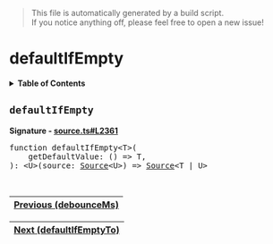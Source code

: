 > This file is automatically generated by a build script.<br>If you notice anything off, please feel free to open a new issue!

# defaultIfEmpty

<details><summary><b>Table of Contents</b></summary>

1. [<code>defaultIfEmpty</code>](#defaultIfEmpty)</details>

## <a name="defaultIfEmpty"></a><code>defaultIfEmpty</code>

<b>Signature - [source.ts#L2361](..\/..\/packages\/core\/src\/source.ts#L2361)</b>

<pre>function defaultIfEmpty&lt;T&gt;(<br>    getDefaultValue: () =&gt; T,<br>): &lt;U&gt;(source: <a href="../03-api-source/00-Source.md#Source-Interface">Source</a>&lt;U&gt;) =&gt; <a href="../03-api-source/00-Source.md#Source-Interface">Source</a>&lt;T | U&gt;</pre><br>

| [Previous \(debounceMs\)](016-debounceMs.md#readme) |
| --- |

<div align="right">

| [Next \(defaultIfEmptyTo\)](018-defaultIfEmptyTo.md#readme) |
| --- |
</div>
